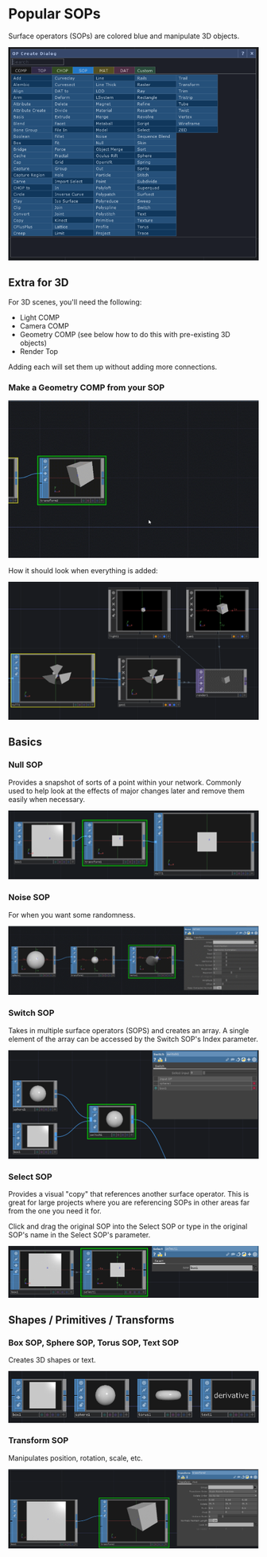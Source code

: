 # Popular SOPs

Surface operators (SOPs) are colored blue and manipulate 3D objects.

![](../.gitbook/assets/td-op-create-dialog-full-sop.png)

## Extra for 3D

For 3D scenes, you'll need the following:

* Light COMP
* Camera COMP
* Geometry COMP (see below how to do this with pre-existing 3D objects)
* Render Top

Adding each will set them up without adding more connections.

### Make a Geometry COMP from your SOP

![](../.gitbook/assets/tdgeocomp.gif)

How it should look when everything is added:

![](../.gitbook/assets/geometry.png)

## Basics

### Null SOP

Provides a snapshot of sorts of a point within your network. Commonly used to help look at the effects of major changes later and remove them easily when necessary.

![](../.gitbook/assets/null-sop.png)

### Noise SOP

For when you want some randomness.

![](../.gitbook/assets/tdnoisesop.gif)

### Switch SOP

Takes in multiple surface operators (SOPS) and creates an array. A single element of the array can be accessed by the Switch SOP's Index parameter. 

![](../.gitbook/assets/switch-sop.png)

### Select SOP

Provides a visual "copy" that references another surface operator. This is great for large projects where you are referencing SOPs in other areas far from the one you need it for.

Click and drag the original SOP into the Select SOP or type in the original SOP's name in the Select SOP's parameter.

![](../.gitbook/assets/select-sop.png)

## Shapes / Primitives / Transforms

### Box SOP, Sphere SOP, Torus SOP, Text SOP

Creates 3D shapes or text.

![](../.gitbook/assets/shape-sop.png)

### Transform SOP

Manipulates position, rotation, scale, etc.

![](../.gitbook/assets/transform-sop.png)
